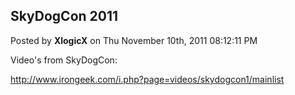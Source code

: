 ## SkyDogCon 2011
Posted by **XlogicX** on Thu November 10th, 2011 08:12:11 PM

Video's from SkyDogCon:

<http://www.irongeek.com/i.php?page=videos/skydogcon1/mainlist>
